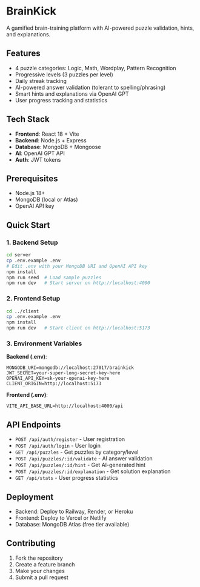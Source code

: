 # BrainKick 

A gamified brain-training platform with AI-powered puzzle validation, hints, and explanations.

## Features
- 4 puzzle categories: Logic, Math, Wordplay, Pattern Recognition  
- Progressive levels (3 puzzles per level)
- Daily streak tracking
- AI-powered answer validation (tolerant to spelling/phrasing)
- Smart hints and explanations via OpenAI GPT
- User progress tracking and statistics

## Tech Stack
- **Frontend**: React 18 + Vite
- **Backend**: Node.js + Express
- **Database**: MongoDB + Mongoose
- **AI**: OpenAI GPT API
- **Auth**: JWT tokens

## Prerequisites
- Node.js 18+
- MongoDB (local or Atlas)
- OpenAI API key

## Quick Start

### 1. Backend Setup
```bash
cd server
cp .env.example .env
# Edit .env with your MongoDB URI and OpenAI API key
npm install
npm run seed  # Load sample puzzles
npm run dev   # Start server on http://localhost:4000
```

### 2. Frontend Setup
```bash
cd ../client
cp .env.example .env
npm install
npm run dev   # Start client on http://localhost:5173
```

### 3. Environment Variables

**Backend (.env)**:
```
MONGODB_URI=mongodb://localhost:27017/brainkick
JWT_SECRET=your-super-long-secret-key-here
OPENAI_API_KEY=sk-your-openai-key-here
CLIENT_ORIGIN=http://localhost:5173
```

**Frontend (.env)**:
```
VITE_API_BASE_URL=http://localhost:4000/api
```

## API Endpoints
- `POST /api/auth/register` - User registration
- `POST /api/auth/login` - User login
- `GET /api/puzzles` - Get puzzles by category/level
- `POST /api/puzzles/:id/validate` - AI answer validation
- `POST /api/puzzles/:id/hint` - Get AI-generated hint
- `POST /api/puzzles/:id/explanation` - Get solution explanation
- `GET /api/stats` - User progress statistics

## Deployment
- Backend: Deploy to Railway, Render, or Heroku
- Frontend: Deploy to Vercel or Netlify
- Database: MongoDB Atlas (free tier available)

## Contributing
1. Fork the repository
2. Create a feature branch
3. Make your changes
4. Submit a pull request
